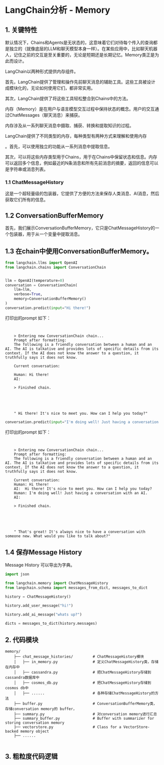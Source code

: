 # LangChain分析 - Memory

## 1. 关键特性

默认情况下，Chains和Agents是无状态的，这意味着它们对待每个传入的查询都是独立的（就像底层的LLM和聊天模型本身一样）。在某些应用中，比如聊天机器人，记住之前的交互是至关重要的，无论是短期还是长期记忆。Memory类正是为此而设计。

LangChain以两种形式提供内存组件。

首先，LangChain提供了管理和操作先前聊天消息的辅助工具。这些工具被设计成模块化的，无论如何使用它们，都非常实用。

其次，LangChain提供了将这些工具轻松整合到Chains中的方法。

内存（Memory）是在用户与语言模型交互过程中保持状态的概念。用户的交互通过ChatMessages（聊天消息）来捕获。

内存涉及从一系列聊天消息中摄取、捕获、转换和提取知识的过程。

LangChain提供了不同类型的内存，每种类型有两种方式来理解和使用内存

。首先，可以使用独立的功能从一系列消息中提取信息。

其次，可以将这些内存类型用于Chains，用于在Chains中保留状态和信息。内存可以返回多个信息，例如最近的N条消息和所有先前消息的摘要，返回的信息可以是字符串或消息列表。

### 1.1 ChatMessageHistory

这是一个超轻量级的包装器，它提供了方便的方法来保存人类消息、AI消息，然后获取它们所有的信息。

## 1.2 ConversationBufferMemory

首先，我们展示ConversationBufferMemory，它只是ChatMessageHistory的一个包装器，用于从一个变量中提取消息。

## 1.3 在chain中使用ConversationBufferMemory。
```python
from langchain.llms import OpenAI
from langchain.chains import ConversationChain


llm = OpenAI(temperature=0)
conversation = ConversationChain(
    llm=llm,
    verbose=True,
    memory=ConversationBufferMemory()
)
conversation.predict(input="Hi there!")
```

打印出的prompt 如下：

```shell script


    > Entering new ConversationChain chain...
    Prompt after formatting:
    The following is a friendly conversation between a human and an AI. The AI is talkative and provides lots of specific details from its context. If the AI does not know the answer to a question, it truthfully says it does not know.

    Current conversation:

    Human: Hi there!
    AI:

    > Finished chain.





    " Hi there! It's nice to meet you. How can I help you today?"
```

```python
conversation.predict(input="I'm doing well! Just having a conversation with an AI.")
```

打印出的prompt 如下：

```shell script


    > Entering new ConversationChain chain...
    Prompt after formatting:
    The following is a friendly conversation between a human and an AI. The AI is talkative and provides lots of specific details from its context. If the AI does not know the answer to a question, it truthfully says it does not know.

    Current conversation:
    Human: Hi there!
    AI:  Hi there! It's nice to meet you. How can I help you today?
    Human: I'm doing well! Just having a conversation with an AI.
    AI:

    > Finished chain.





    " That's great! It's always nice to have a conversation with someone new. What would you like to talk about?"
````
## 1.4 保存Message History

Message History 可以导出为字典。

```python
import json

from langchain.memory import ChatMessageHistory
from langchain.schema import messages_from_dict, messages_to_dict

history = ChatMessageHistory()

history.add_user_message("hi!")

history.add_ai_message("whats up?")

dicts = messages_to_dict(history.messages)

```


## 2. 代码模块

```
memory/
    ├── chat_message_histories/         # ChatMessageHistory模块
    │   ├── in_memory.py                # 定义ChatMessageHistory类，存储在内存中
    │   ├── cassandra.py                # 把ChatMessageHistory存储到cassandra数据库中
    │   ├── cosmos_db.py                # 把ChatMessageHistory存储到cosmos db中
    │   ├── ......                      # 各种存储ChatMessageHistory的方法
    ├── buffer.py                       # ConversationBufferMemory类，存储conversation memory的 buffer，
    ├── summary.py                      # 对conversation memory进行汇总
    ├── summary_buffer.py               # Buffer with summarizer for storing conversation memory
    ├── vectorstore.py                  # Class for a VectorStore-backed memory object
    ├── ......
    
```

## 3. 粗粒度代码逻辑
